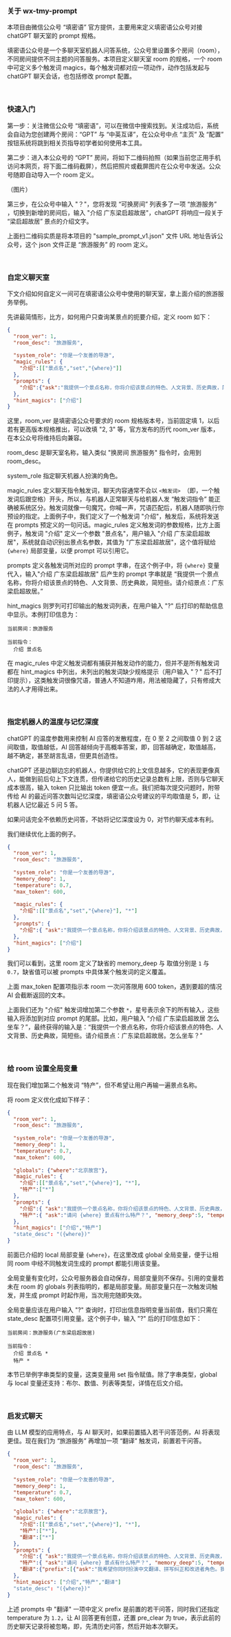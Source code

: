### 关于 wx-tmy-prompt

本项目由微信公众号 “填密语” 官方提供，主要用来定义填密语公众号对接 chatGPT 聊天室的 prompt 规格。

填密语公众号是一个多聊天室机器人问答系统，公众号里设置多个房间（room），不同房间提供不同主题的问答服务。本项目定义聊天室 room 的规格，一个 room 中可定义多个触发词 magics，每个触发词都对应一项动作，动作包括发起与 chatGPT 聊天会话，也包括修改 prompt 配置。

&nbsp;

### 快速入门

第一步：关注微信公众号 “填密语”，可以在微信中搜索找到。关注成功后，系统会自动为您创建两个房间：“GPT” 与 “中英互译”，在公众号中点 “主页” 及 “配置” 按钮系统将跳到相关页指导初学者如何使用本工具。

第二步：进入本公众号的 “GPT” 房间，将如下二维码拍照（如果当前您正用手机访问本网页，将下面二维码截屏），然后把照片或截屏图片在公众号中发送。公众号随即自动导入一个 room 定义。

（图片）

第三步，在公众号中输入 "？"，您将发现 “可换房间” 列表多了一项 “旅游服务” ，切换到新增的房间后，输入 "介绍 广东梁启超故居"，chatGPT 将响应一段关于 “梁启超故居” 景点的介绍文字。

上面扫二维码实质是将本项目的 "sample_prompt_v1.json" 文件 URL 地址告诉公众号，这个 json 文件正是 “旅游服务” 的 room 定义。

&nbsp;

### 自定义聊天室

下文介绍如何自定义一间可在填密语公众号中使用的聊天室，拿上面介绍的旅游服务举例。

先讲最简情形，比方，如何用户只查询某景点的扼要介绍，定义 room 如下：

``` json
{
  "room_ver": 1,
  "room_desc": "旅游服务",
  
  "system_role": "你是一个友善的导游",
  "magic_rules": {
    "介绍":[["景点名","set","{where}"]]
  },
  "prompts": {
    "介绍":{"ask":"我提供一个景点名称，你将介绍该景点的特色、人文背景、历史典故，简短些。请介绍景点：{where} 。"}
  },
  "hint_magics": ["介绍"]
}
```

这里，room_ver 是填密语公众号要求的 room 规格版本号，当前固定填 1，以后若有更高版本规格推出，可以改填 "2, 3" 等，官方发布的历代 room_ver 版本，在本公众号将维持后向兼容。

room_desc 是聊天室名称，输入类似 "换房间 旅游服务" 指令时，会用到 room_desc。

system_role 指定聊天机器人扮演的角色。

magic_rules 定义聊天指令触发词，聊天内容通常不会以 `<触发词> `（即，一个触发词后跟空格）开头，所以，与机器人正常聊天与给机器人发 “触发词指令” 能正确被系统区分。触发词就像一句魔咒，你喊一声，咒语匹配后，机器人随即执行你预设的指定。上面例子中，我们定义了一个触发词 "介绍"，触发后，系统将发送在 prompts 预定义的一句问话。magic_rules 定义触发词的参数规格，比方上面例子，触发词 "介绍" 定义一个参数 "景点名"，用户输入 "介绍 广东梁启超故居"，系统就自动识别出景点名参数，其值为 "广东梁启超故居"，这个值将赋给 `{where}` 局部变量，以便 prompt 可以引用它。

prompts 定义各触发词所对应的 prompt 字串，在这个例子中，将 `{where}` 变量代入，输入"介绍 广东梁启超故居" 后产生的 prompt 字串就是 “我提供一个景点名称，你将介绍该景点的特色、人文背景、历史典故，简短些。请介绍景点：广东梁启超故居。” 

hint_magics 则罗列可打印输出的触发词列表，在用户输入 "?" 后打印的帮助信息中显示。本例打印信息为：

```
当前房间：旅游服务

当前指令：
  介绍 景点名
```

在 magic_rules 中定义触发词都有捕获并触发动作的能力，但并不是所有触发词都在 hint_magics 中列出，未列出的触发词缺少规格提示（用户输入 "？" 后不打印提示），这类触发词很像咒语，普通人不知道咋用，用法被隐藏了，只有修成大法的人才用得出来。

&nbsp;

### 指定机器人的温度与记忆深度

chatGPT 的温度参数用来控制 AI 应答的发散程度，在 0 至 2 之间取值 0 到 2 这间取值，取值越低，AI 回答越倾向于高概率答案，即，回答越确定，取值越高，越不确定，甚至胡言乱语，但更具创造性。

chatGPT 还是边聊边忘的机器人，你提供给它的上文信息越多，它的表现更像真人，能做到前后句上下文连贯，但传递给它的历史记录总数有上限，否则与它聊天成本很高，输入 token 只比输出 token 便宜一点。我们把每次提交问题时，附带传给 AI 的最近问答次数叫记忆深度，填密语公众号建议的平均取值是 5，即，让机器人记忆最近 5 问 5 答。

如果问话完全不依赖历史问答，不妨将记忆深度设为 0，对节约聊天成本有利。

我们继续优化上面的例子。

``` json
{
  "room_ver": 1,
  "room_desc": "旅游服务",
  
  "system_role": "你是一个友善的导游",
  "memory_deep": 1,
  "temperature": 0.7,
  "max_token": 600,
  
  "magic_rules": {
    "介绍":[["景点名","set","{where}"], "*"]
  },
  "prompts": {
    "介绍":{ "ask":"我提供一个景点名称，你将介绍该景点的特色、人文背景、历史典故，简短些。请介绍景点：{where} 。", "memory_deep":3, "temperature":0 }
  },
  "hint_magics": ["介绍"]
}
```

我们可以看到，这里 room 定义了缺省的 memory_deep 与 取值分别是 `1` 与 `0.7`，缺省值可以被 prompts 中具体某个触发词的定义覆盖。

上面 max_token 配置项指示本 room 一次问答限用 600 token，遇到要超的情况 AI 会截断返回的文本。

上面我们还为 "介绍" 触发词增加第二个参数  `*`，星号表示余下的所有输入，这些输入将添加到对应 prompt 的尾部。比如，用户输入 “介绍 广东梁启超故居 怎么坐车？”，最终获得的输入是：“我提供一个景点名称，你将介绍该景点的特色、人文背景、历史典故，简短些。请介绍景点：广东梁启超故居。怎么坐车？”

&nbsp;

### 给 room 设置全局变量

现在我们增加第二个触发词 “特产”，但不希望让用户再输一遍景点名称。

将 room 定义优化成如下样子：

``` json
{
  "room_ver": 1,
  "room_desc": "旅游服务",
  
  "system_role": "你是一个友善的导游",
  "memory_deep": 1,
  "temperature": 0.7,
  "max_token": 600,
  
  "globals": {"where":"北京故宫"},
  "magic_rules": {
    "介绍":[["景点名","set","{where}"], "*"],
    "特产":["*"]
  },
  "prompts": {
    "介绍":{ "ask":"我提供一个景点名称，你将介绍该景点的特色、人文背景、历史典故，简短些。请介绍景点：{where} 。", "memory_deep":3, "temperature":0 },
    "特产":{ "ask":"请问 {where} 景点有什么特产？", "memory_deep":5, "temperature":0}
  },
  "hint_magics": ["介绍","特产"]
  "state_desc": "({where})"
}
```

前面已介绍的 local 局部变量 `{where}`，在这里改成 global 全局变量，便于让相同 room 中经不同触发词生成的 prompt 都能引用该变量。

全局变量有变化时，公众号服务器会自动保存，局部变量则不保存。引用的变量若未在 room 的 globals 列表指明的，都是局部变量。局部变量只在一次触发词触发，并生成 prompt 时起作用，当次用完随即失效。

全局变量应该在用户输入 "?" 查询时，打印出信息指明变量当前值，我们只需在 state_desc 配置项引用变量。这个例子中，输入 "?" 后的打印信息如下：

```
当前房间：旅游服务(广东梁启超故居)

当前指令：
  介绍 景点名 *
  特产 *
```

本节已举例字串类型的变量，这类变量用 set 指令赋值。除了字串类型，global 与 local 变量还支持：布尔、数值、列表等类型，详情在后文介绍。

&nbsp;

### 启发式聊天

由 LLM 模型的应用特点，与 AI 聊天时，如果前置插入若干问答范例，AI 将表现更佳。现在我们为 “旅游服务” 再增加一项 “翻译” 触发词，前置若干问答。

``` json
{
  "room_ver": 1,
  "room_desc": "旅游服务",
  
  "system_role": "你是一个友善的导游",
  "memory_deep": 1,
  "temperature": 0.7,
  "max_token": 600,
  
  "globals": {"where":"北京故宫"},
  "magic_rules": {
    "介绍":[["景点名","set","{where}"], "*"],
    "特产":["*"],
    "翻译":["*"]
  },
  "prompts": {
    "介绍":{ "ask":"我提供一个景点名称，你将介绍该景点的特色、人文背景、历史典故，简短些。请介绍景点：{where} 。", "memory_deep":3, "temperature":0 },
    "特产":{ "ask":"请问 {where} 景点有什么特产？", "memory_deep":5, "temperature":0},
    "翻译":{"prefix":[{"ask":"我希望你同时扮演中文翻译、拼写纠正和改进者角色。我会以任何语言与你交谈，你会检测语言，翻译它，并用更为优美、高雅的高级中文词汇和句子来回答我的文本，保持意义相同，但使它们更具文学性，请只回复更正和改进，不要写解释。","answer":"好的"}, {"ask":"istanbulu cok seviyom burada olmak cok guzel","answer":"我非常喜欢伊斯坦布尔，在这里很愉快。"}],"ask":"","temperature":1.2, "pre_clear":true}
  },
  "hint_magics": ["介绍","特产","翻译"]
  "state_desc": "({where})"
}
```

上述 prompts 中 "翻译" 一项中定义 prefix 是前置的若干问答，同时我们还指定 temperature 为 `1.2`，让 AI 回答更有创意，还置 pre_clear 为 true，表示此前的历史聊天记录将被忽略，即，先清历史问答，然后开始本次聊天。

&nbsp;

